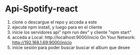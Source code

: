 # Api-Spotify-react
1. clone o descargue el repo y acceda a este
2. ejecute npm install, y luego para en el cliente
3. inicie los servidores api" npm run dev" y cliente "npm start"
4. acceda a 
     Local:            http://localhost:9000/inicio
      On Your Network:  http://192.168.1.69:9000/inicio
5. inicie sesión para poder buscar buscar el album que desee
